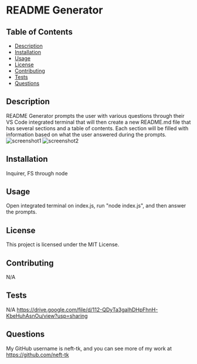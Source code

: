 # README Generator


## Table of Contents
* [Description](#description)
* [Installation](#installation)
* [Usage](#usage)
* [License](#license)
* [Contributing](#contributing)
* [Tests](#tests)
* [Questions](#questions)


## Description <a name="description"></a>
README Generator prompts the user with various questions through their VS Code integrated terminal that will then create a new README.md file that has several sections and a table of contents. Each section will be filled with information based on what the user answered during the prompts.
![screenshot1](./images/screenshot1)
![screenshot2](./images/screenshot2)

## Installation <a name="installation"></a>
Inquirer, FS through node

## Usage <a name="usage"></a>
Open integrated terminal on index.js, run "node index.js", and then answer the prompts.

## License <a name="license"></a>
This project is licensed under the MIT License.

## Contributing <a name="contributing"></a>
N/A

## Tests <a name="tests"></a>
N/A
https://drive.google.com/file/d/112-QDyTa3gaIhDHpFhnH-KbeHuhAsnOu/view?usp=sharing

## Questions <a name="questions"></a>
My GitHub username is neft-tk, and you can see more of my work at https://github.com/neft-tk 
